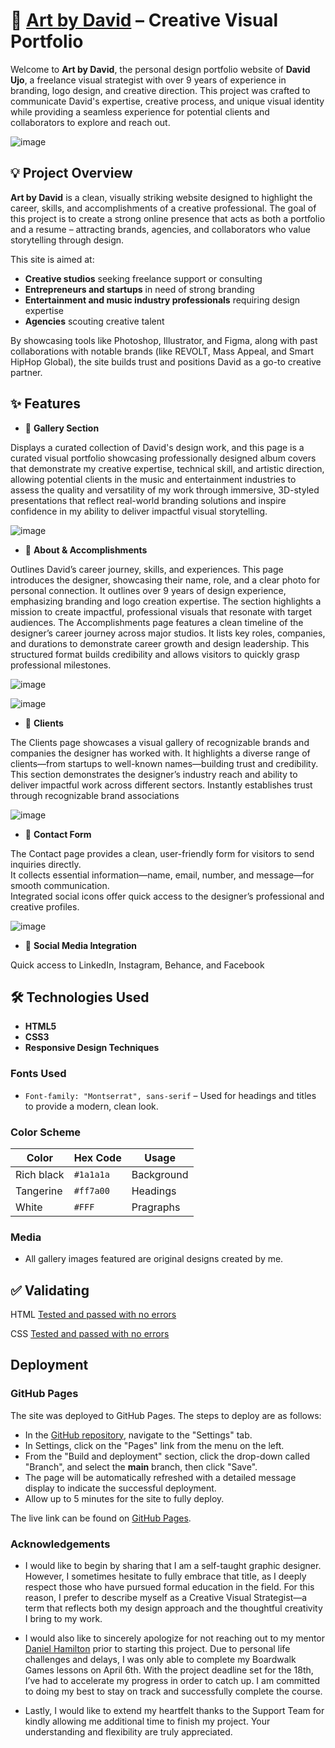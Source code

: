# 🎨 [Art by David](https://thekidmellow.github.io/art-by-david/) – Creative Visual Portfolio

Welcome to **Art by David**, the personal design portfolio website of **David Ujo**, a freelance visual strategist with over 9 years of experience in branding, logo design, and creative direction. This project was crafted to communicate David's expertise, creative process, and unique visual identity while providing a seamless experience for potential clients and collaborators to explore and reach out.

![image](assets/images/README%20screenshots/Website%20on%20all%20devices.jpg)

## 💡 Project Overview

**Art by David** is a clean, visually striking website designed to highlight the career, skills, and accomplishments of a creative professional. The goal of this project is to create a strong online presence that acts as both a portfolio and a resume – attracting brands, agencies, and collaborators who value storytelling through design.

This site is aimed at:

- **Creative studios** seeking freelance support or consulting
- **Entrepreneurs and startups** in need of strong branding
- **Entertainment and music industry professionals** requiring design expertise
- **Agencies** scouting creative talent

By showcasing tools like Photoshop, Illustrator, and Figma, along with past collaborations with notable brands (like REVOLT, Mass Appeal, and Smart HipHop Global), the site builds trust and positions David as a go-to creative partner.

## ✨ Features

- 📸 **Gallery Section**

Displays a curated collection of David's design work, and this page is a curated visual portfolio showcasing professionally designed album covers that demonstrate my creative expertise, technical skill, and artistic direction, allowing potential clients in the music and entertainment industries to assess the quality and versatility of my work through immersive, 3D-styled presentations that reflect real-world branding solutions and inspire confidence in my ability to deliver impactful visual storytelling.

![image](assets/images/README%20screenshots/Gallery%20page.png)

- 📜 **About & Accomplishments**

Outlines David’s career journey, skills, and experiences. This page introduces the designer, showcasing their name, role, and a clear photo for personal connection.
It outlines over 9 years of design experience, emphasizing branding and logo creation expertise.
The section highlights a mission to create impactful, professional visuals that resonate with target audiences. The Accomplishments page features a clean timeline of the designer’s career journey across major studios.
It lists key roles, companies, and durations to demonstrate career growth and design leadership.
This structured format builds credibility and allows visitors to quickly grasp professional milestones.

![image](assets/images/README%20screenshots/ABOUT.png)

![image](assets/images/README%20screenshots/ACCOMPLISHMENTS.png)

- 👥 **Clients**

The Clients page showcases a visual gallery of recognizable brands and companies the designer has worked with.
It highlights a diverse range of clients—from startups to well-known names—building trust and credibility.
This section demonstrates the designer’s industry reach and ability to deliver impactful work across different sectors. Instantly establishes trust through recognizable brand associations

![image](assets/images/README%20screenshots/CLIENTS.png)

- 📩 **Contact Form**

The Contact page provides a clean, user-friendly form for visitors to send inquiries directly.  
It collects essential information—name, email, number, and message—for smooth communication.  
Integrated social icons offer quick access to the designer’s professional and creative profiles.

![image](assets/images/README%20screenshots/CONTACT-FOOTER.png)

- 🔗 **Social Media Integration**

Quick access to LinkedIn, Instagram, Behance, and Facebook

## 🛠 Technologies Used

- **HTML5**
- **CSS3**
- **Responsive Design Techniques**

### **Fonts Used**

- `Font-family: "Montserrat", sans-serif` – Used for headings and titles to provide a modern, clean look.

### **Color Scheme**

| Color      | Hex Code  | Usage      |
| ---------- | --------- | ---------- |
| Rich black | `#1a1a1a` | Background |
| Tangerine  | `#ff7a00` | Headings   |
| White      | `#FFF`    | Pragraphs  |

### Media

- All gallery images featured are original designs created by me.

## ✅ Validating

HTML [Tested and passed with no errors](https://validator.w3.org/nu/?doc=https%3A%2F%2Fthekidmellow.github.io%2Fart-by-david%2Findex.html)

CSS [Tested and passed with no errors](https://jigsaw.w3.org/css-validator/validator?uri=https%3A%2F%2Fthekidmellow.github.io%2Fart-by-david%2Findex.html&profile=css3svg&usermedium=all&warning=1&vextwarning=&lang=en)

## Deployment

### GitHub Pages

The site was deployed to GitHub Pages. The steps to deploy are as follows:

- In the [GitHub repository](https://thekidmellow.github.io/art-by-david/index.html), navigate to the "Settings" tab.
- In Settings, click on the "Pages" link from the menu on the left.
- From the "Build and deployment" section, click the drop-down called "Branch", and select the **main** branch, then click "Save".
- The page will be automatically refreshed with a detailed message display to indicate the successful deployment.
- Allow up to 5 minutes for the site to fully deploy.

The live link can be found on [GitHub Pages](https://thekidmellow.github.io/art-by-david/index.html).

### Acknowledgements

- I would like to begin by sharing that I am a self-taught graphic designer. However, I sometimes hesitate to fully embrace that title, as I deeply respect those who have pursued formal education in the field. For this reason, I prefer to describe myself as a Creative Visual Strategist—a term that reflects both my design approach and the thoughtful creativity I bring to my work.

- I would also like to sincerely apologize for not reaching out to my mentor [Daniel Hamilton](https://github.com/dlhamilton) prior to starting this project. Due to personal life challenges and delays, I was only able to complete my Boardwalk Games lessons on April 6th. With the project deadline set for the 18th, I’ve had to accelerate my progress in order to catch up. I am committed to doing my best to stay on track and successfully complete the course.

- Lastly, I would like to extend my heartfelt thanks to the Support Team for kindly allowing me additional time to finish my project. Your understanding and flexibility are truly appreciated.
